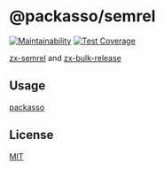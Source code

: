 # @packasso/semrel

[![Maintainability](https://api.codeclimate.com/v1/badges/aaced5b2261f8a59b7cd/maintainability)](https://codeclimate.com/github/qiwi/packasso/maintainability)
[![Test Coverage](https://api.codeclimate.com/v1/badges/aaced5b2261f8a59b7cd/test_coverage)](https://codeclimate.com/github/qiwi/packasso/test_coverage)

[zx-semrel](https://www.npmjs.com/package/zx-semrel)
and [zx-bulk-release](https://www.npmjs.com/package/zx-bulk-release)

## Usage

[packasso](https://www.npmjs.com/package/packasso)

## License

[MIT](./LICENSE)
